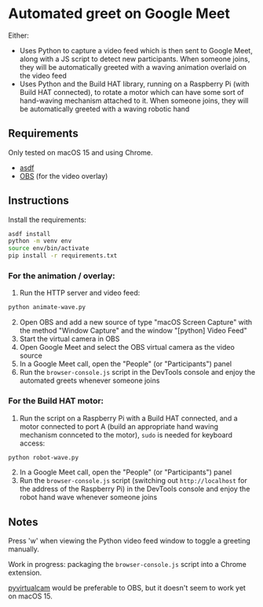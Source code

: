 # Automated greet on Google Meet

Either:

* Uses Python to capture a video feed which is then sent to Google Meet, along with a JS script to detect new participants. When someone joins, they will be automatically greeted with a waving animation overlaid on the video feed
* Uses Python and the Build HAT library, running on a Raspberry Pi (with Build HAT connected), to rotate a motor which can have some sort of hand-waving mechanism attached to it. When someone joins, they will be automatically greeted with a waving robotic hand

## Requirements

Only tested on macOS 15 and using Chrome.

* [asdf](https://asdf-vm.com/)
* [OBS](https://obsproject.com/) (for the video overlay)

## Instructions

Install the requirements:
```bash
asdf install
python -m venv env
source env/bin/activate
pip install -r requirements.txt
```

### For the animation / overlay:

1. Run the HTTP server and video feed:
```bash
python animate-wave.py
```
2. Open OBS and add a new source of type "macOS Screen Capture" with the method "Window Capture" and the window "[python] Video Feed"
3. Start the virtual camera in OBS
4. Open Google Meet and select the OBS virtual camera as the video source
5. In a Google Meet call, open the "People" (or "Participants") panel
6. Run the `browser-console.js` script in the DevTools console and enjoy the automated greets whenever someone joins

### For the Build HAT motor:

1. Run the script on a Raspberry Pi with a Build HAT connected, and a motor connected to port A (build an appropriate hand waving mechanism connceted to the motor), `sudo` is needed for keyboard access:
```bash
python robot-wave.py
```
2. In a Google Meet call, open the "People" (or "Participants") panel
3. Run the `browser-console.js` script (switching out `http://localhost` for the address of the Raspberry Pi) in the DevTools console and enjoy the robot hand wave whenever someone joins

## Notes

Press 'w' when viewing the Python video feed window to toggle a greeting manually.

Work in progress: packaging the `browser-console.js` script into a Chrome extension.

[pyvirtualcam](https://pypi.org/project/pyvirtualcam/) would be preferable to OBS, but it doesn't seem to work yet on macOS 15.
